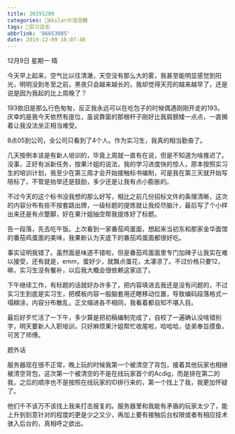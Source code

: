 ```yaml
---
title: 20191209
categories: 🍬Akilarの泡泡糖
tags: 💼实习日志
abbrlink: '86853005'
date: 2019-12-09 16:07:46
---
```


12月9日 星期一 晴

今天早上起来，空气比以往清澈，天空没有那么大的雾，我甚至能明显感觉到阳光，明明没到冬至之前，黑夜只会越来越长的，我却觉得天亮的越来越早了，还是说是因为我起的比上周晚了？

193依旧是那么行色匆匆，反正我永远可以在吃包子的时候偶遇刚刚开走的193。庆幸的是我今天依然有座位，虽说靠窗的那根杆子刚好比我肩膀矮一点点，一直搁着让我没法坐正相当难受。

8点05到公司，全公司只看到了4个人。作为实习生，我真的相当勤奋了。

几天按例本该是有新人培训的，毕竟上周就一直有在说，但是不知道为啥推迟了。没事，正好有派新任务，按果汁姐的说法，我的学习进度快的惊人，原本按照实习生的培训计划，我至少在第三周才会开始接触标书编制，可是我在第三天就开始写陪标了，不管是抬举还是鼓励，多少还是让我有点小膨胀的。

不过今天的这个标书没我想的那么好写，相比之前几份招标文件的条理清晰，这次的内容分布有些不按套路出牌，一级标题的提炼就让我绞尽脑汁，最后写了个小样出来还是有点蹩脚，好在果汁姐抽空帮我提炼好了标题。

告一段落，先去吃午饭。上次看到一家番茄鸡蛋面，想起来当初东和那家金华面馆的番茄鸡蛋面的美味，我果断认为天底下的番茄鸡蛋面都很好吃。

事实证明我错了。虽然面是味道不错啦，但是番茄鸡蛋面里专门加辣子让我实在难以接受，还有就是，emm，蛋好少，就飘点蛋花，太凄凉了。不过价格只要12，嘛，实习生没有餐补，以后我大概会很依赖这家店了。

下午继续工作，有标题的话就好办许多了，把内容填进去我还是没有问题的，不过实习生到底是实习生，把模板内容一股脑套用还瞎移动位置，导致编码段落格式一塌糊涂，内容分布散乱，正文缩进各不相同，我看着都自知不堪入目。

最后好歹忙活了一下午，多少算是把初稿编制完成了，自校了一遍确认没啥错别字，明天要新人入职培训，只好麻烦果汁姐帮忙收尾啦，哈哈哈，徒弟奉旨摸鱼，可苦了师傅。

题外话

服务器现在很不正常，晚上玩的时候我第一个被清空了背包，接着其他玩家也相继被清空背包，这次第一个被清空的不是在线玩家首个的Acdig，而是排在第二的我，之后的顺序也不是按照在线玩家的ID排行来的，第一个找上了我，我更加怀疑了。

他们千不该万不该找上我来打击报复的。服务器里和我能有矛盾的玩家太少了，能上升到刻意针对的程度的更是少之又少，再加上要有接触后台权限或者有相应技术骇入后台的，真相呼之欲出。
